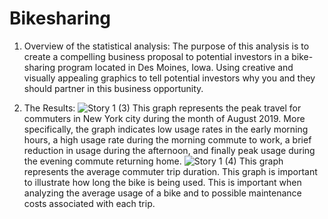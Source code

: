 # Bikesharing

1. Overview of the statistical analysis:
The purpose of this analysis is to create a compelling business proposal to potential investors in a bike-sharing program located in Des Moines, Iowa. Using creative and visually appealing graphics to tell potential investors why you and they should partner in this business opportunity.

2. The Results:
![Story 1 (3)](https://user-images.githubusercontent.com/67697826/209372497-f4e4779c-f2a1-4a18-b199-07994760620f.png) This graph represents the peak travel for commuters in New York city during the month of August 2019. More specifically, the graph indicates low usage rates in the early morning hours, a high usage rate during the morning commute to work, a brief reduction in usage during the afternoon, and finally peak usage during the evening commute returning home. 
![Story 1 (4)](https://user-images.githubusercontent.com/67697826/209375957-68198dde-ad2f-4b6f-bda1-43788e175864.png) This graph represents the average commuter trip duration. This graph is important to illustrate how long the bike is being used. This is important when analyzing the average usage of a bike and to possible maintenance costs associated with each trip.
